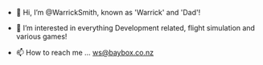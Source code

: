 - 👋 Hi, I’m @WarrickSmith, known as 'Warrick' and 'Dad'!

- 👀 I’m interested in everything Development related, flight simulation and various games!

- 📫 How to reach me ... ws@baybox.co.nz
